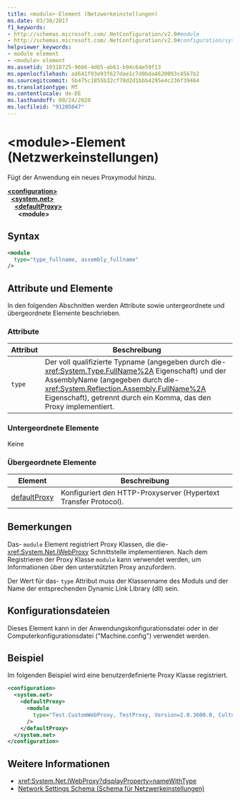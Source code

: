 ```yaml
---
title: <module>-Element (Netzwerkeinstellungen)
ms.date: 03/30/2017
f1_keywords:
- http://schemas.microsoft.com/.NetConfiguration/v2.0#module
- http://schemas.microsoft.com/.NetConfiguration/v2.0#configuration/system.net/defaultProxy/module
helpviewer_keywords:
- module element
- <module> element
ms.assetid: 10318725-9666-4d65-ab61-b94c64e59f13
ms.openlocfilehash: ad641f93e93f627dae1c7d0bda4620093c4567b2
ms.sourcegitcommit: 5b475c1855b32cf78d2d1bbb4295e4c236f39464
ms.translationtype: MT
ms.contentlocale: de-DE
ms.lasthandoff: 09/24/2020
ms.locfileid: "91205047"
---
```

# <a name="module-element-network-settings"></a>\<module>-Element (Netzwerkeinstellungen)

Fügt der Anwendung ein neues Proxymodul hinzu.  

[**\<configuration>**](../configuration-element.md)\
&nbsp;&nbsp;[**\<system.net>**](system-net-element-network-settings.md)\
&nbsp;&nbsp;&nbsp;&nbsp;[**\<defaultProxy>**](defaultproxy-element-network-settings.md)\
&nbsp;&nbsp;&nbsp;&nbsp;&nbsp;&nbsp;**\<module>**

## <a name="syntax"></a>Syntax  
  
```xml  
<module
  type="type_fullname, assembly_fullname"
/>  
```  
  
## <a name="attributes-and-elements"></a>Attribute und Elemente  

 In den folgenden Abschnitten werden Attribute sowie untergeordnete und übergeordnete Elemente beschrieben.  
  
### <a name="attributes"></a>Attribute  
  
|**Attribut**|**Beschreibung**|  
|-------------------|---------------------|  
|`type`|Der voll qualifizierte Typname (angegeben durch die- <xref:System.Type.FullName%2A> Eigenschaft) und der AssemblyName (angegeben durch die- <xref:System.Reflection.Assembly.FullName%2A> Eigenschaft), getrennt durch ein Komma, das den Proxy implementiert.|  
  
### <a name="child-elements"></a>Untergeordnete Elemente  

 Keine  
  
### <a name="parent-elements"></a>Übergeordnete Elemente  
  
|**Element**|**Beschreibung**|  
|-----------------|---------------------|  
|[defaultProxy](defaultproxy-element-network-settings.md)|Konfiguriert den HTTP-Proxyserver (Hypertext Transfer Protocol).|  
  
## <a name="remarks"></a>Bemerkungen  

 Das- `module` Element registriert Proxy Klassen, die die- <xref:System.Net.IWebProxy> Schnittstelle implementieren. Nach dem Registrieren der Proxy Klasse `module` kann verwendet werden, um Informationen über den unterstützten Proxy anzufordern.  
  
 Der Wert für das- `type` Attribut muss der Klassenname des Moduls und der Name der entsprechenden Dynamic Link Library (dll) sein.  
  
## <a name="configuration-files"></a>Konfigurationsdateien  

 Dieses Element kann in der Anwendungskonfigurationsdatei oder in der Computerkonfigurationsdatei ("Machine.config") verwendet werden.  
  
## <a name="example"></a>Beispiel  

 Im folgenden Beispiel wird eine benutzerdefinierte Proxy Klasse registriert.  
  
```xml  
<configuration>  
  <system.net>  
    <defaultProxy>  
      <module  
        type="Test.CustomWebProxy, TestProxy, Version=2.0.3600.0, Culture=neutral, PublicKeyToken=b23a5c561934e385"  
      />  
    </defaultProxy>  
  </system.net>  
</configuration>  
```  
  
## <a name="see-also"></a>Weitere Informationen

- <xref:System.Net.IWebProxy?displayProperty=nameWithType>
- [Network Settings Schema (Schema für Netzwerkeinstellungen)](index.md)

